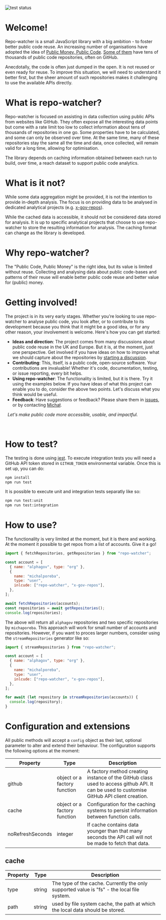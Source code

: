 ![test status](https://github.com/michalporeba/repo-watcher/actions/workflows/test.yml/badge.svg)

# Welcome!

Repo-watcher is a small JavaScript library with a big ambition - to foster better public code reuse.
An increasing number of organisations have adopted the idea of [Public Money, Public Code](https://publiccode.eu/en/).
[Some of them](https://government.github.com) have tens of thousands of public code repositories, often on GitHub.

Anecdotally, the code is often just dumped in the open.
It is not reused or even ready for reuse.
To improve this situation, we will need to understand it better first, but the sheer amount of such repositories makes it challenging to use the available APIs directly.

# What is repo-watcher?

Repo-watcher is focused on assisting in data collection using public APIs from websites like GitHub.
They often expose all the interesting data points but come with a rate limit too low to collect information about tens of thousands of repositories in one go.
Some properties have to be calculated, and some can only be observed over time.
At the same time, many of these repositories stay the same all the time and data, once collected, will remain valid for a long time, allowing for optimisation.

The library depends on caching information obtained between each run to build, over time, a reach dataset to support public code analytics.

# What is it not?

While some data aggregation might be provided, it is not the intention to provide in-depth analysis.
The focus is on providing data to be analysed in dedicated analytical projects (e.g. [x-gov-repos](https://github.com/michalporeba/x-gov-repos)).

While the cached data is accessible, it should not be considered data stored for analysis. It is up to specific analytical projects that choose to use repo-watcher to store the resulting information for analysis. The caching format can change as the library is developed.

# Why repo-watcher?

The "Public Code, Public Money" is the right idea, but its value is limited without reuse.
Collecting and analysing data about public code-bases and patterns of their reuse will enable better public code reuse and better value for (public) money.

# Getting involved!

The project is in its very early stages.
Whether you're looking to use repo-watcher to analyse public code, you look after,
or to contribute to its development because you think that it might be a good idea, or for any other reason,
your involvement is welcome. Here's how you can get started:

- **Ideas and direction**: The project comes from many discussions about public code reuse in the UK and Europe.
  But it is, at the moment, just one perspective.
  Get involved if you have ideas on how to improve what we should capture about the repositories by [starting a discussion](https://github.com/michalporeba/repo-watcher/issues).
- **Contributing**: This, itself, is a public code, open-source software.
  Your contributions are invaluable! Whether it's code, documentation, testing, or issue reporting, every bit helps.
- **Using repo-watcher**: The functionality is limited, but it is there.
  Try it using the examples below.
  If you have ideas of what this project can enable you to do, consider the above two points. Let's discuss what you think would be useful.
- **Feedback**: Have suggestions or feedback?
  Please share them in [issues](https://github.com/michalporeba/repo-watcher/issues), or by contacting [Michał](https://github.com/michalporeba).

&nbsp;
_Let's make public code more accessible, usable, and impactful._

&nbsp;

# How to test?

The testing is done using [jest](https://jestjs.io/).
To execute integration tests you will need a GitHub API token stored in `GITHUB_TOKEN` environmental variable. Once this is set up, you can do:

```bash
npm install
npm run test
```

It is possible to execute unit and integration tests separatly like so:

```bash
npm run test:unit
npm run test:integration
```

# How to use?

The functionality is very limited at the moment, but it is there and working.
At the moment it possible to get repos from a list of accounts. Give it a go!

```javascript
import { fetchRepositories, getRepositories } from "repo-watcher";

const account = [
  { name: "alphagov", type: "org" },
  {
    name: "michalporeba",
    type: "user",
    inlcude: ["repo-watcher", "x-gov-repos"],
  },
];

await fetchRepositories(accounts);
const repositories = await getRepositories();
console.log(repositories);
```

The above will return all `alphagov` repositories and two specific repositories by `michaporeba`. This approach will work for small number of accounts and repositories.
However, if you want to proces larger numbers, consider using the `streamRepositories` generator like so:

```javascript
import { streamRepositories } from "repo-watcher";

const account = [
  { name: "alphagov", type: "org" },
  {
    name: "michalporeba",
    type: "user",
    inlcude: ["repo-watcher", "x-gov-repos"],
  },
];

for await (let repository in streamRepositories(accounts)) {
  console.log(repository);
}
```

# Configuration and extensions

All public methods will accept a `config` object as their last, optional parameter to alter and extend their behaviour.
The configuration supports the following options at the moment:

| Property         | Type                         | Description                                                                                                                               |
| ---------------- | ---------------------------- | ----------------------------------------------------------------------------------------------------------------------------------------- |
| github           | object or a factory function | A factory method creating instance of the GitHub class used to access github API. It can be used to customise GitHub API client creation. |
| cache            | object or a factory function | Configuration for the caching systems to persist information between function calls.                                                      |
| noRefreshSeconds | integer                      | If cache contains data younger than that many seconds the API call will not be made to fetch that data.                                   |

## cache

| Property | Type   | Description                                                                                |
| -------- | ------ | ------------------------------------------------------------------------------------------ |
| type     | string | The type of the cache. Currently the only supported value is "fs" - the local file system. |
| path     | string | used by file system cache, the path at which the local data should be stored.              |
